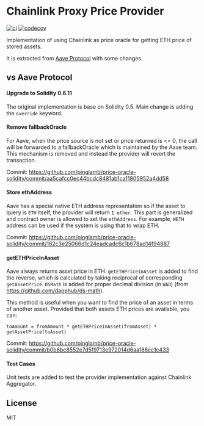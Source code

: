 Chainlink Proxy Price Provider
==============================

[![ci](https://github.com/pinglamb/price-oracle-solidity/workflows/CI/badge.svg?branch=master)](https://github.com/pinglamb/price-oracle-solidity/actions)
[![codecov](https://codecov.io/gh/pinglamb/price-oracle-solidity/branch/master/graph/badge.svg?token=RXUFAL4T3R)](https://codecov.io/gh/pinglamb/price-oracle-solidity)

Implementation of using Chainlink as price oracle for getting ETH price of stored assets.

It is extracted from [Aave Protocol](https://github.com/aave/aave-protocol) with some changes.

## vs Aave Protocol

#### Upgrade to Solidity 0.6.11

The original implementation is base on Solidity 0.5. Main change is adding the `override` keyword.

#### Remove fallbackOracle

For Aave, when the price source is not set or price returned is <= 0, the call will be forwarded to a fallbackOracle
which is maintained by the Aave team. This mechanism is removed and instead the provider will revert the transaction.

Commit: https://github.com/pinglamb/price-oracle-solidity/commit/aa5cafcc0ec44bcdc8481ab1ca11805952a4dd58

#### Store ethAddress

Aave has a special native ETH address representation so if the asset to query is `ETH` itself, the provider will return
`1 ether`. This part is generalized and contract owner is allowed to set the `ethAddress`. For example, `WETH` address
can be used if the system is using that to wrap ETH.

Commit: https://github.com/pinglamb/price-oracle-solidity/commit/162c3e25066d1c24eadcadc6c1b678ad14f94887

#### getETHPriceInAsset

Aave always returns asset price in ETH. `getETHPriceInAsset` is added to find the reverse, which is calculated by taking
reciprocal of corresponding `getAssetPrice`. `DSMath` is added for proper decimal division (in `WAD`) (from
https://github.com/dapphub/ds-math).

This method is useful when you want to find the price of an asset in terms of another asset. Provided that both assets
ETH prices are available, you can:

```
toAmount = fromAmount * getETHPriceInAsset(fromAsset) * getAssetPrice(toAsset)
```

Commit: https://github.com/pinglamb/price-oracle-solidity/commit/b0b6bc8552e7d5f9713e972014d6aa188cc1c433

#### Test Cases

Unit tests are added to test the provider implementation against Chainlink Aggregator.

## License

MIT
